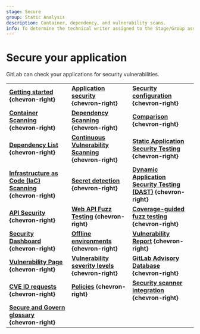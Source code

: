 ```yaml
---
stage: Secure
group: Static Analysis
description: Container, dependency, and vulnerability scans.
info: To determine the technical writer assigned to the Stage/Group associated with this page, see https://handbook.gitlab.com/handbook/product/ux/technical-writing/#assignments
---
```


# Secure your application

GitLab can check your applications for security vulnerabilities.

| | | |
|--|--|--|
| [**Getting started**](get-started-security.md) **{chevron-right}** | [**Application security**](index.md) **{chevron-right}** | [**Security configuration**](configuration/index.md) **{chevron-right}** |
| [**Container Scanning**](container_scanning/index.md) **{chevron-right}** |  [**Dependency Scanning**](dependency_scanning/index.md) **{chevron-right}** | [**Comparison**](comparison_dependency_and_container_scanning.md) **{chevron-right}** |
| [**Dependency List**](dependency_list/index.md) **{chevron-right}** | [**Continuous Vulnerability Scanning**](continuous_vulnerability_scanning/index.md) **{chevron-right}** |  [**Static Application Security Testing**](sast/index.md) **{chevron-right}** |
| [**Infrastructure as Code (IaC) Scanning**](iac_scanning/index.md) **{chevron-right}** | [**Secret detection**](secret_detection/index.md) **{chevron-right}** | [**Dynamic Application Security Testing (DAST)**](dast/index.md) **{chevron-right}** |
| [**API Security**](api_security/index.md) **{chevron-right}** | [**Web API Fuzz Testing**](api_fuzzing/index.md) **{chevron-right}** | [**Coverage-guided fuzz testing**](coverage_fuzzing/index.md) **{chevron-right}** |
| [**Security Dashboard**](security_dashboard/index.md) **{chevron-right}** | [**Offline environments**](offline_deployments/index.md) **{chevron-right}** | [**Vulnerability Report**](vulnerability_report/index.md) **{chevron-right}** |
| [**Vulnerability Page**](vulnerabilities/index.md) **{chevron-right}** | [**Vulnerability severity levels**](vulnerabilities/severities.md) **{chevron-right}** | [**GitLab Advisory Database**](gitlab_advisory_database/index.md) **{chevron-right}** |
| [**CVE ID requests**](cve_id_request.md) **{chevron-right}** | [**Policies**](policies/index.md) **{chevron-right}** | [**Security scanner integration**](../../development/integrations/secure.md) **{chevron-right}** |
| [**Secure and Govern glossary**](terminology/index.md) **{chevron-right}** |  | |
